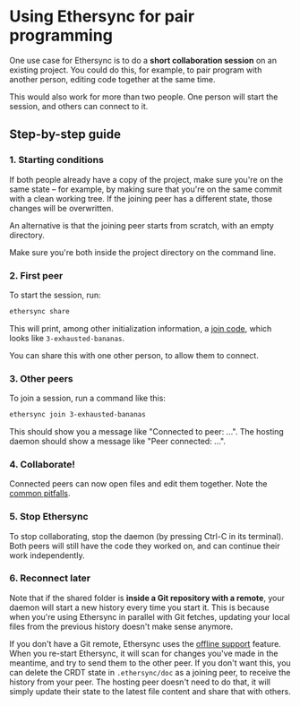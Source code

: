 <!--
SPDX-FileCopyrightText: 2024 blinry <mail@blinry.org>
SPDX-FileCopyrightText: 2024 zormit <nt4u@kpvn.de>

SPDX-License-Identifier: CC-BY-SA-4.0
-->

# Using Ethersync for pair programming

One use case for Ethersync is to do a **short collaboration session** on an existing project. You could do this, for example, to pair program with another person, editing code together at the same time.

This would also work for more than two people. One person will start the session, and others can connect to it.

## Step-by-step guide

### 1. Starting conditions

If both people already have a copy of the project, make sure you're on the same state – for example, by making sure that you're on the same commit with a clean working tree. If the joining peer has a different state, those changes will be overwritten.

An alternative is that the joining peer starts from scratch, with an empty directory.

Make sure you're both inside the project directory on the command line.

### 2. First peer

To start the session, run:

```bash
ethersync share
```

This will print, among other initialization information, a [join code](connection-making.md#join-codes), which looks like `3-exhausted-bananas`.

You can share this with one other person, to allow them to connect.

### 3. Other peers

To join a session, run a command like this:

```bash
ethersync join 3-exhausted-bananas
```

This should show you a message like "Connected to peer: ...". The hosting daemon should show a message like "Peer connected: ...".

### 4. Collaborate!

Connected peers can now open files and edit them together. Note the [common pitfalls](workarounds.md).

### 5. Stop Ethersync

To stop collaborating, stop the daemon (by pressing Ctrl-C in its terminal). Both peers will still have the code they worked on, and can continue their work independently.

### 6. Reconnect later

Note that if the shared folder is **inside a Git repository with a remote**, your daemon will start a new history every time you start it. This is because when you're using Ethersync in parallel with Git fetches, updating your local files from the previous history doesn't make sense anymore.

If you don't have a Git remote, Ethersync uses the [offline support](offline-support.md) feature. When you re-start Ethersync, it will scan for changes you've made in the meantime, and try to send them to the other peer. If you don't want this, you can delete the CRDT state in `.ethersync/doc` as a joining peer, to receive the history from your peer. The hosting peer doesn't need to do that, it will simply update their state to the latest file content and share that with others.
